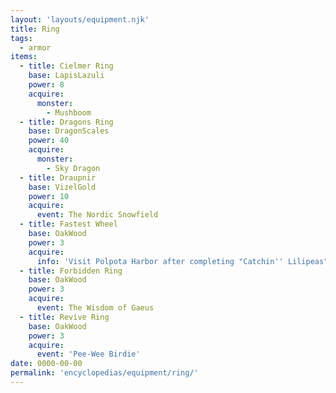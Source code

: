 ```yaml
---
layout: 'layouts/equipment.njk'
title: Ring
tags:
  - armor
items:
  - title: Cielmer Ring
    base: LapisLazuli
    power: 8
    acquire:
      monster:
        - Mushboom
  - title: Dragons Ring
    base: DragonScales
    power: 40
    acquire:
      monster:
        - Sky Dragon
  - title: Draupnir
    base: VizelGold
    power: 10
    acquire:
      event: The Nordic Snowfield
  - title: Fastest Wheel
    base: OakWood
    power: 3
    acquire:
      info: 'Visit Polpota Harbor after completing "Catchin'' Lilipeas" with a "Chocobo Racing" saved game on your Memory Card'
  - title: Forbidden Ring
    base: OakWood
    power: 3
    acquire:
      event: The Wisdom of Gaeus
  - title: Revive Ring
    base: OakWood
    power: 3
    acquire:
      event: 'Pee-Wee Birdie'
date: 0000-00-00
permalink: 'encyclopedias/equipment/ring/'
---
```

